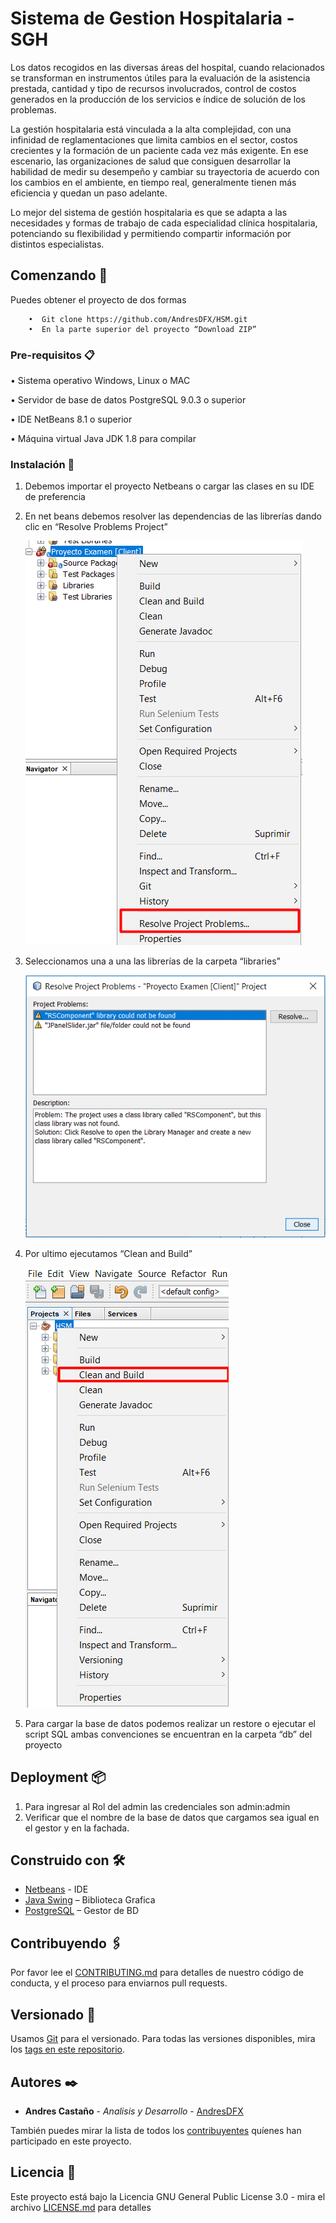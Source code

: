 # Sistema de Gestion Hospitalaria - SGH
Los datos recogidos en las diversas áreas del hospital, cuando relacionados se transforman en instrumentos útiles para la evaluación de la asistencia prestada, cantidad y tipo de recursos involucrados, control de costos generados en la producción de los servicios e índice de solución de los problemas. 

La gestión hospitalaria está vinculada a la alta complejidad, con una infinidad de  reglamentaciones que limita cambios en el sector, costos crecientes y la formación de un paciente cada vez más exigente. En ese escenario, las organizaciones de salud que consiguen desarrollar la habilidad de medir su desempeño y cambiar su trayectoria de acuerdo con los cambios en el ambiente, en tiempo real, generalmente tienen más eficiencia y quedan un paso adelante.

Lo mejor del sistema de gestión hospitalaria es que se adapta a las necesidades y formas de trabajo de cada especialidad clínica hospitalaria, potenciando su flexibilidad y permitiendo compartir información por distintos especialistas.

## Comenzando 🚀
Puedes obtener el proyecto de dos formas
```
	•  Git clone https://github.com/AndresDFX/HSM.git
	•  En la parte superior del proyecto “Download ZIP”
```

### Pre-requisitos 📋
•	Sistema operativo Windows, Linux  o MAC

•	Servidor de base de datos PostgreSQL 9.0.3 o superior

•	IDE NetBeans 8.1 o superior

•	Máquina virtual Java JDK 1.8 para compilar

### Instalación 🔧

1.	Debemos importar el proyecto Netbeans o cargar las clases en su IDE de preferencia

2.	En net beans debemos resolver las dependencias de las librerías dando clic en “Resolve Problems Project”

	![Alt text](/screenshots/resolveproblems_netbeans.png)
		
3.	Seleccionamos una a una las librerías de la carpeta “libraries”
	
	![Alt text](/screenshots/listlibrary_netbeans.png)

4.	Por ultimo ejecutamos “Clean and Build”

	![Alt text](/screenshots/build_netbeans.png)

5.	Para cargar la base de datos podemos realizar un restore o ejecutar el script SQL ambas convenciones se encuentran en la carpeta “db” del proyecto

## Deployment 📦
1.	Para ingresar al Rol del admin las credenciales son admin:admin
2.	Verificar que el nombre de la base de datos que cargamos sea igual en el gestor y en la fachada.

## Construido con 🛠️

* [Netbeans](https://netbeans.org/) - IDE
* [Java Swing](https://docs.oracle.com/javase/7/docs/api/javax/swing/package-summary.html) – Biblioteca Grafica
* [PostgreSQL](https://www.postgresql.org/) – Gestor de BD

## Contribuyendo 🖇️
Por favor lee el [CONTRIBUTING.md](https://gist.github.com/AndresDFX/HSM) para detalles de nuestro código de conducta, y el proceso para enviarnos pull requests.

## Versionado 📌
Usamos [Git](https://git-scm.com/) para el versionado. Para todas las versiones disponibles, mira los [tags en este repositorio](https://github.com/AndresDFX/HSM/tags).

## Autores ✒️

* **Andres Castaño** - *Analisis y Desarrollo* - [AndresDFX](https://github.com/AndresDFX)

También puedes mirar la lista de todos los [contribuyentes](https://github.com/AndresDFX/HSM/contributors) quíenes han participado en este proyecto. 

## Licencia 📄

Este proyecto está bajo la Licencia GNU General Public License 3.0 - mira el archivo [LICENSE.md](LICENSE.md) para detalles
